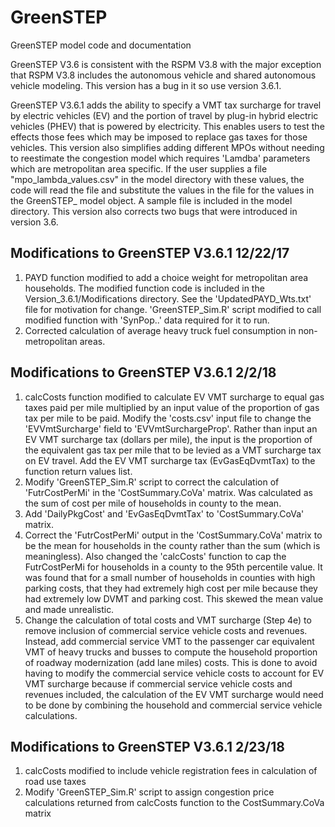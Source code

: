 # GreenSTEP
GreenSTEP model code and documentation

GreenSTEP V3.6 is consistent with the RSPM V3.8 with the major exception that RSPM V3.8 includes the autonomous vehicle and shared autonomous vehicle modeling. This version has a bug in it so use version 3.6.1.

GreenSTEP V3.6.1 adds the ability to specify a VMT tax surcharge for travel by electric vehicles (EV) and the portion of travel by plug-in hybrid electric vehicles (PHEV) that is powered by electricity. This enables users to test the effects those fees which may be imposed to replace gas taxes for those vehicles. This version also simplifies adding different MPOs without needing to reestimate the congestion model which requires 'Lamdba' parameters which are metropolitan area specific. If the user supplies a file "mpo_lambda_values.csv" in the model directory with these values, the code will read the file and substitute the values in the file for the values in the GreenSTEP_ model object. A sample file is included in the model directory. This version also corrects two bugs that were introduced in version 3.6.

## Modifications to GreenSTEP V3.6.1 12/22/17
1) PAYD function modified to add a choice weight for metropolitan area households. The modified function code is included in the Version_3.6.1/Modifications directory. See the 'UpdatedPAYD_Wts.txt' file for motivation for change. 'GreenSTEP_Sim.R' script modified to call modified function with 'SynPop..' data required for it to run.
2) Corrected calculation of average heavy truck fuel consumption in non-metropolitan areas.

## Modifications to GreenSTEP V3.6.1 2/2/18
1) calcCosts function modified to calculate EV VMT surcharge to equal gas taxes paid per mile multiplied by an input value of the proportion of gas tax per mile to be paid. Modify the 'costs.csv' input file to change the 'EVVmtSurcharge' field to 'EVVmtSurchargeProp'. Rather than input an EV VMT surcharge tax (dollars per mile), the input is the proportion of the equivalent gas tax per mile that to be levied as a VMT surcharge tax on EV travel. Add the EV VMT surcharge tax (EvGasEqDvmtTax) to the function return values list.
2) Modify 'GreenSTEP_Sim.R' script to correct the calculation of 'FutrCostPerMi' in the 'CostSummary.CoVa' matrix. Was calculated as the sum of cost per mile of households in county to the mean.
3) Add 'DailyPkgCost' and 'EvGasEqDvmtTax' to 'CostSummary.CoVa' matrix.
4) Correct the 'FutrCostPerMi' output in the 'CostSummary.CoVa' matrix to be the mean for households in the county rather than the sum (which is meaningless). Also changed the 'calcCosts' function to cap the FutrCostPerMi for households in a county to the 95th percentile value. It was found that for a small number of households in counties with high parking costs, that they had extremely high cost per mile because they had extremely low DVMT and parking cost. This skewed the mean value and made unrealistic.
4) Change the calculation of total costs and VMT surcharge (Step 4e) to remove inclusion of commercial service vehicle costs and revenues. Instead, add commercial service VMT to the passenger car equivalent VMT of heavy trucks and busses to compute the household proportion of roadway modernization (add lane miles) costs. This is done to avoid having to modify the commercial service vehicle costs to account for EV VMT surcharge because if commercial service vehicle costs and revenues included, the calculation of the EV VMT surcharge would need to be done by combining the household and commercial service vehicle calculations.

## Modifications to GreenSTEP V3.6.1 2/23/18
1) calcCosts modified to include vehicle registration fees in calculation of road use taxes
2) Modify 'GreenSTEP_Sim.R' script to assign congestion price calculations returned from calcCosts function to the CostSummary.CoVa matrix

